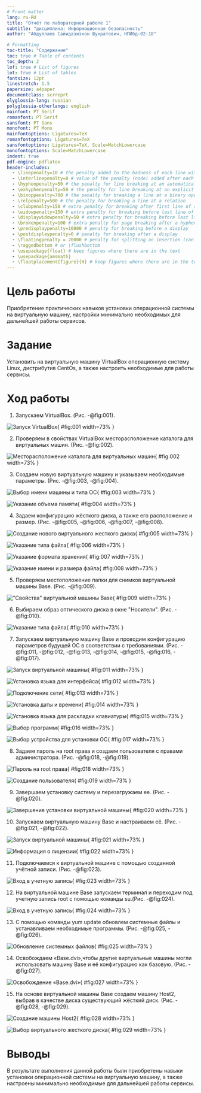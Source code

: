 ```yaml
---
# Front matter
lang: ru-RU
title: "Отчёт по лабораторной работе 1"
subtitle: "дисциплина: Информационная безопасность"
author: "Абдуллаев Сайидазизхон Шухратович, НПИбд-02-18"

# Formatting
toc-title: "Содержание"
toc: true # Table of contents
toc_depth: 2
lof: true # List of figures
lot: true # List of tables
fontsize: 12pt
linestretch: 1.5
papersize: a4paper
documentclass: scrreprt
olyglossia-lang: russian
polyglossia-otherlangs: english
mainfont: PT Serif
romanfont: PT Serif
sansfont: PT Sans
monofont: PT Mono
mainfontoptions: Ligatures=TeX
romanfontoptions: Ligatures=TeX
sansfontoptions: Ligatures=TeX, Scale=MatchLowercase
monofontoptions: Scale=MatchLowercase
indent: true
pdf-engine: pdflatex
header-includes:
  - \linepenalty=10 # the penalty added to the badness of each line within a paragraph (no associated penalty node) Increasing the value makes tex try to have fewer lines in the paragraph.
  - \interlinepenalty=0 # value of the penalty (node) added after each line of a paragraph.
  - \hyphenpenalty=50 # the penalty for line breaking at an automatically inserted hyphen
  - \exhyphenpenalty=50 # the penalty for line breaking at an explicit hyphen
  - \binoppenalty=700 # the penalty for breaking a line at a binary operator
  - \relpenalty=500 # the penalty for breaking a line at a relation
  - \clubpenalty=150 # extra penalty for breaking after first line of a paragraph
  - \widowpenalty=150 # extra penalty for breaking before last line of a paragraph
  - \displaywidowpenalty=50 # extra penalty for breaking before last line before a display math
  - \brokenpenalty=100 # extra penalty for page breaking after a hyphenated line
  - \predisplaypenalty=10000 # penalty for breaking before a display
  - \postdisplaypenalty=0 # penalty for breaking after a display
  - \floatingpenalty = 20000 # penalty for splitting an insertion (can only be split footnote in standard LaTeX)
  - \raggedbottom # or \flushbottom
  - \usepackage{float} # keep figures where there are in the text
  - \usepackage{amsmath}
  - \floatplacement{figure}{H} # keep figures where there are in the text
---
```


# Цель работы

Приобретение практических навыков установки операционной системы на виртуальную машину, настройки минимально необходимых для дальнейшей работы сервисов.

# Задание

Установить на виртуальную машину VirtualBox операционную систему Linux, дистрибутив CentOs, а также настроить необходимые для работы сервисы.

# Ход работы

1. Запускаем VirtualBox. (Рис. -@fig:001).

![Запуск VirtualBox](image/report/1.png){ #fig:001 width=73% }

2. Проверяем в свойствах VirtualBox месторасположение каталога для виртуальных машин. (Рис. -@fig:002).

![Месторасположение каталога для виртуальных машин](image/report/2.png){ #fig:002 width=73% }

3. Создаем новую виртуальную машину и указываем необходимые параметры. (Рис. -@fig:003, -@fig:004).

![Выбор имени машины и типа ОС](image/report/3.png){ #fig:003 width=73% }

![Указание объема памяти](image/report/4.png){ #fig:004 width=73% }

4. Задаем конфигурацию жёсткого диска, а также его расположение и размер. (Рис. -@fig:005, -@fig:006, -@fig:007, -@fig:008).

![Создание нового виртуального жесткого диска](image/report/5.png){ #fig:005 width=73% }

![Указание типа файла](image/report/6.png){ #fig:006 width=73% }

![Указание формата хранения](image/report/7.png){ #fig:007 width=73% }

![Указание имени и размера файла](image/report/8.png){ #fig:008 width=73% }

5. Проверяем местоположение папки для снимков виртуальной машины Base. (Рис. -@fig:009).

!["Свойства" виртуальной машины Base](image/report/8.png){ #fig:009 width=73% }

6. Выбираем образ оптического диска в окне "Носители". (Рис. -@fig:010).

![Указание типа файла](image/report/10.png){ #fig:010 width=73% }

7. Запускаем виртуальную машину Base и проводим конфигурацию параметров будущей ОС в соответствии с требованиями. (Рис. -@fig:011, -@fig:012, -@fig:013, -@fig:014, -@fig:015, -@fig:016, -@fig:017). 

 ![Запуск виртуальной машины](image/report/11.png){ #fig:011 width=73% }

 ![Установка языка для интерфейса](image/report/12.png){ #fig:012 width=73% }

 ![Подключение сети](image/report/13.png){ #fig:013 width=73% }

 ![Установка даты и времени](image/report/14.png){ #fig:014 width=73% }

 ![Установка языка для раскладки клавиатуры](image/report/15.png){ #fig:015 width=73% }

 ![Выбор программ](image/report/16.png){ #fig:016 width=73% }

 ![Выбор устройства для установки ОС](image/report/17.png){ #fig:017 width=73% }

 8. Задаем пароль на root права и создаем пользователя с правами администратора. (Рис. -@fig:018, -@fig:019).

 ![Пароль на root права](image/report/18.png){ #fig:018 width=73% }

 ![Создание пользователя](image/report/19.png){ #fig:019 width=73% }

 9. Завершаем установку систему и перезагружаем ее. (Рис. -@fig:020).

![Завершение установки виртуальной машины](image/report/20.png){ #fig:020 width=73% }

10. Запускаем виртуальную машину Base и настраиваем её. (Рис. -@fig:021, -@fig:022).

![Запуск виртуальной машины](image/report/21.png){ #fig:021 width=73% }

![Информация о лицензии](image/report/22.png){ #fig:022 width=73% }

11. Подключаемся к виртуальной машине с помощью созданной учётной записи. (Рис. -@fig:023).

![Вход в учетную запись](image/report/23.png){ #fig:023 width=73% }

12. На виртуальной машине Base запускаем терминал и переходим под учетную
запись root с помощью команды su.(Рис. -@fig:024).

 ![Вход в учетную запись](image/report/24.png){ #fig:024 width=73% }

 13. С помощью команды yum update обновлем системные файлы и устанавливаем необходимые программы. (Рис. -@fig:025, -@fig:026).

 ![Обновление системных файлов](image/report/25.png){ #fig:025 width=73% }



14. Освобождаем «Base.dvi»,чтобы другие виртуальные машины могли использовать машину Base и её конфигурацию как базовую. (Рис. -@fig:027).

![Освобождение «Base.dvi»](image/report/27.png){ #fig:027 width=73% }

15. На основе виртуальной машины Base создаем машину Host2, выбрав в качестве диска существующий жёсткий диск. (Рис. -@fig:028, -@fig:029).

![Создание машины Host2](image/report/28.png){ #fig:028 width=73% }

![Выбор виртуального жесткого диска](image/report/29.png){ #fig:029 width=73% }

# Выводы

В результате выполнения данной работы были приобретены навыки установки операционной системы на виртуальную машину, а также настроены минимально необходимые для дальнейшей работы сервисы.